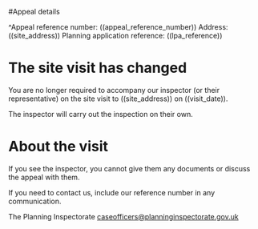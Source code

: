 #Appeal details

^Appeal reference number: ((appeal_reference_number))
Address: ((site_address))
Planning application reference: ((lpa_reference))

# The site visit has changed

You are no longer required to accompany our inspector (or their representative) on the site visit to ((site_address)) on ((visit_date)).

The inspector will carry out the inspection on their own.

# About the visit

If you see the inspector, you cannot give them any documents or discuss the appeal with them.

If you need to contact us, include our reference number in any communication.

The Planning Inspectorate
caseofficers@planninginspectorate.gov.uk
